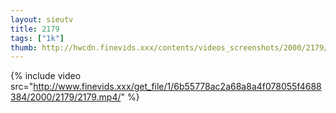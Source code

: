 ```yaml
--- 
layout: sieutv
title: 2179
tags: ["1k"]
thumb: http://hwcdn.finevids.xxx/contents/videos_screenshots/2000/2179/preview.mp4.jpg
---
```

{% include video src="http://www.finevids.xxx/get_file/1/6b55778ac2a68a8a4f078055f4688384/2000/2179/2179.mp4/" %} 
